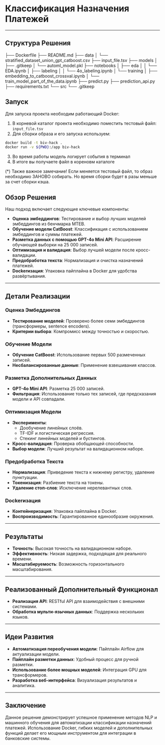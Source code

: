 # Классификация Назначения Платежей

---

## Структура Решения
├── Dockerfile
├── README.md
├── data
│   └── stratified_dataset_union_gpt_catboost.csv
├── input_file.tsv
├── models
│   ├── .gitkeep
│   └── automl_model.pkl
├── notebooks
│   ├── eda
│   │   └── EDA.ipynb
│   ├── labeling
│   │   └── 4o_labeling.ipynb
│   └── training
│       ├── embedding_to_catboost_crossval.ipynb
│       └── train_model_part_of_the_data.ipynb
├── predict.py
├── prediction_api.py
├── requirements.txt
└── src
    └── .gitkeep

## Запуск
Для запуска проекта необходим работающий Docker:
1. В корневой каталог проекта необходимо поместить тестовый файл: `input_file.tsv`
2. Для сборки образа и его запуска используем:
```bash
docker build -t biv-hack .
docker run -v ${PWD}:/app biv-hack
```
3. Во время работы модель логирует события в терминал
4. В итоге вы получаете файл в кореновм каталоге

(*) Также важное замечание! Если меняется тестовый файл, то образ необходимо ЗАНОВО собирать. Но время 
сборки будет в разы меньше за счет сборки кэша.

## Обзор Решения

Наш подход включает следующие ключевые компоненты:

- **Оценка эмбеддингов**: Тестирование и выбор лучших моделей эмбеддингов из бенчмарка MTEB.
- **Обучение модели CatBoost**: Классификация с использованием эмбеддингов и суммы платежей.
- **Разметка данных с помощью GPT-4o Mini API**: Расширение обучающей выборки на 25 000 записей.
- **Оптимизация и валидация**: Выбор лучшей модели после кросс-валидации.
- **Предобработка текста**: Нормализация и очистка назначений платежей.
- **Dockerизация**: Упаковка пайплайна в Docker для удобства развёртывания.

---

## Детали Реализации

### Оценка Эмбеддингов
- **Тестирование моделей**: Проверено более семи эмбеддингов (трансформеры, sentence encoders).
- **Критерии выбора**: Компромисс между точностью и скоростью.

### Обучение Модели
- **Обучение CatBoost**: Использование первых 500 размеченных записей.
- **Несбалансированные данные**: Применение взвешивания классов.

### Разметка Дополнительных Данных
- **GPT-4o Mini API**: Разметка 25 000 записей.
- **Фильтрация**: Использование только тех записей, где предсказания модели и API совпадали.

### Оптимизация Модели
- **Эксперименты**:
  - Дообучение линейных слоёв.
  - TF-IDF и логистическая регрессия.
  - Стекинг линейных моделей и бустингов.
- **Кросс-валидация**: Проверка обобщающей способности.
- **Выбор модели**: Лучший результат на валидационном наборе.

### Предобработка Текста
- **Нормализация**: Приведение текста к нижнему регистру, удаление пунктуации.
- **Токенизация**: Разбиение текста на токены.
- **Удаление стоп-слов**: Исключение нерелевантных слов.

### Dockerизация
- **Контейнеризация**: Упаковка пайплайна в Docker.
- **Воспроизводимость**: Гарантированное единообразие окружения.

---

## Результаты

- **Точность**: Высокая точность на валидационном наборе.
- **Эффективность**: Низкая задержка, подходящая для реального времени.
- **Масштабируемость**: Возможность горизонтального масштабирования.

---

## Реализованный Дополнительный Функционал

- **Реализация API**: RESTful API для взаимодействия с внешними системами.
- **Обработка мульти-язычных данных**: Поддержка нескольких языков.

---

## Идеи Развития

- **Автоматизация переобучения модели**: Пайплайн Airflow для актуализации модели.
- **Пайплайн разметки данных**: Удобный процесс для ручной разметки.
- **Использование более мощных моделей**: Интеграция GPU для трансформеров.
- **Разработка веб-интерфейса**: Визуализация результатов и аналитика.

--- 

## Заключение

Данное решение демонстрирует успешное применение методов NLP и машинного обучения для автоматизации классификации назначений платежей. Использование Docker, гибких моделей и дополнительных функций делает его мощным инструментом для интеграции в банковские системы.

